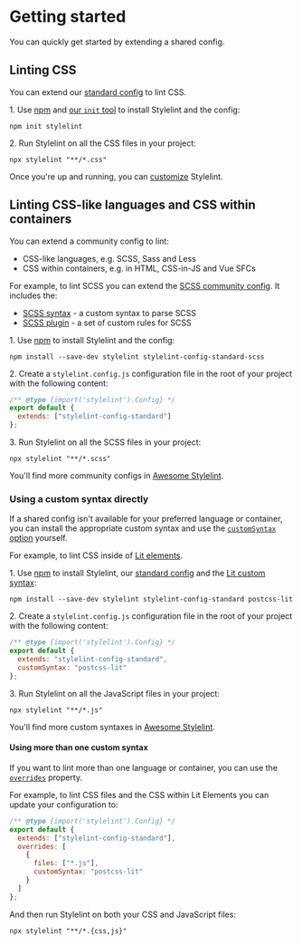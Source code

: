 # Getting started

You can quickly get started by extending a shared config.

## Linting CSS

You can extend our [standard config](https://www.npmjs.com/package/stylelint-config-standard) to lint CSS.

1\. Use [npm](https://docs.npmjs.com/about-npm/) and [our `init` tool](https://www.npmjs.com/package/create-stylelint) to install Stylelint and the config:

```shell
npm init stylelint
```

2\. Run Stylelint on all the CSS files in your project:

```shell
npx stylelint "**/*.css"
```

Once you're up and running, you can [customize](./customize.md) Stylelint.

## Linting CSS-like languages and CSS within containers

You can extend a community config to lint:

- CSS-like languages, e.g. SCSS, Sass and Less
- CSS within containers, e.g. in HTML, CSS-in-JS and Vue SFCs

For example, to lint SCSS you can extend the [SCSS community config](https://www.npmjs.com/package/stylelint-config-standard-scss). It includes the:

- [SCSS syntax](https://www.npmjs.com/package/postcss-scss) - a custom syntax to parse SCSS
- [SCSS plugin](https://www.npmjs.com/package/stylelint-scss) - a set of custom rules for SCSS

1\. Use [npm](https://docs.npmjs.com/about-npm/) to install Stylelint and the config:

```shell
npm install --save-dev stylelint stylelint-config-standard-scss
```

2\. Create a `stylelint.config.js` configuration file in the root of your project with the following content:

```js
/** @type {import('stylelint').Config} */
export default {
  extends: ["stylelint-config-standard"]
};
```

3\. Run Stylelint on all the SCSS files in your project:

```shell
npx stylelint "**/*.scss"
```

You'll find more community configs in [Awesome Stylelint](https://github.com/stylelint/awesome-stylelint#readme).

### Using a custom syntax directly

If a shared config isn't available for your preferred language or container, you can install the appropriate custom syntax and use the [`customSyntax` option](../user-guide/options.md#customsyntax) yourself.

For example, to lint CSS inside of [Lit elements](https://lit.dev/).

1\. Use [npm](https://docs.npmjs.com/about-npm/) to install Stylelint, our [standard config](https://www.npmjs.com/package/stylelint-config-standard) and the [Lit custom syntax](https://www.npmjs.com/package/postcss-lit):

```shell
npm install --save-dev stylelint stylelint-config-standard postcss-lit
```

2\. Create a `stylelint.config.js` configuration file in the root of your project with the following content:

```js
/** @type {import('stylelint').Config} */
export default {
  extends: "stylelint-config-standard",
  customSyntax: "postcss-lit"
};
```

3\. Run Stylelint on all the JavaScript files in your project:

```shell
npx stylelint "**/*.js"
```

You'll find more custom syntaxes in [Awesome Stylelint](https://github.com/stylelint/awesome-stylelint#custom-syntaxes).

#### Using more than one custom syntax

If you want to lint more than one language or container, you can use the [`overrides`](configure.md#overrides) property.

For example, to lint CSS files and the CSS within Lit Elements you can update your configuration to:

```js
/** @type {import('stylelint').Config} */
export default {
  extends: ["stylelint-config-standard"],
  overrides: [
    {
      files: ["*.js"],
      customSyntax: "postcss-lit"
    }
  ]
};
```

And then run Stylelint on both your CSS and JavaScript files:

```shell
npx stylelint "**/*.{css,js}"
```
